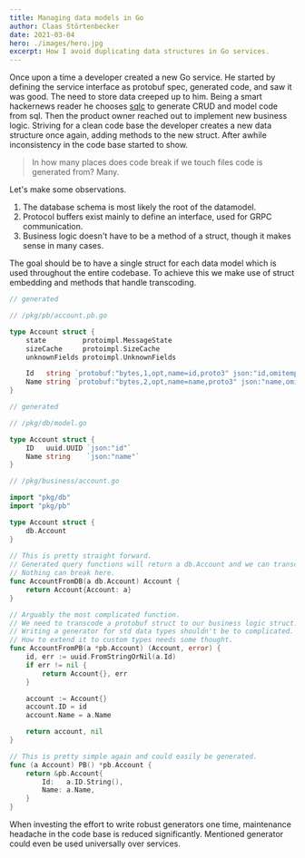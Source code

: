 ```yaml
---
title: Managing data models in Go
author: Claas Störtenbecker
date: 2021-03-04
hero: ./images/hero.jpg
excerpt: How I avoid duplicating data structures in Go services.
---
```


Once upon a time a developer created a new Go service.
He started by defining the service interface as protobuf spec, generated code, and saw it was good.
The need to store data creeped up to him. Being a smart hackernews reader he chooses [sqlc](https://github.com/kyleconroy/sqlc) to generate CRUD and model code from sql.
Then the product owner reached out to implement new business logic.
Striving for a clean code base the developer creates a new data structure once again, adding methods to the new struct.
After awhile inconsistency in the code base started to show.  

> In how many places does code break if we touch files code is generated from? Many.

Let's make some observations.
1. The database schema is most likely the root of the datamodel.
2. Protocol buffers exist mainly to define an interface, used for GRPC communication.
3. Business logic doesn't have to be a method of a struct, though it makes sense in many cases.

The goal should be to have a single struct for each data model which is used throughout the entire codebase. To achieve this we make use of struct embedding and methods that handle transcoding.

```go
// generated

// /pkg/pb/account.pb.go

type Account struct {
    state         protoimpl.MessageState
    sizeCache     protoimpl.SizeCache
    unknownFields protoimpl.UnknownFields

    Id   string `protobuf:"bytes,1,opt,name=id,proto3" json:"id,omitempty"`
    Name string `protobuf:"bytes,2,opt,name=name,proto3" json:"name,omitempty"`
}
```

```go
// generated

// /pkg/db/model.go

type Account struct {
    ID   uuid.UUID `json:"id"`
    Name string    `json:"name"`
}
```

```go
// /pkg/business/account.go

import "pkg/db"
import "pkg/pb"

type Account struct {
    db.Account
} 
 
// This is pretty straight forward.
// Generated query functions will return a db.Account and we can transcode swiftly.
// Nothing can break here.
func AccountFromDB(a db.Account) Account {
	return Account{Account: a}
}

// Arguably the most complicated function.
// We need to transcode a protobuf struct to our business logic struct.
// Writing a generator for std data types shouldn't be to complicated.
// How to extend it to custom types needs some thought.
func AccountFromPB(a *pb.Account) (Account, error) {
    id, err := uuid.FromStringOrNil(a.Id)
    if err != nil {
        return Account{}, err
    }

	account := Account{}
	account.ID = id
	account.Name = a.Name

	return account, nil
}

// This is pretty simple again and could easily be generated.
func (a Account) PB() *pb.Account {
	return &pb.Account{
		Id:   a.ID.String(),
		Name: a.Name,
	}
}
```

When investing the effort to write robust generators one time, maintenance headache in the code base is reduced significantly.
Mentioned generator could even be used universally over services.
